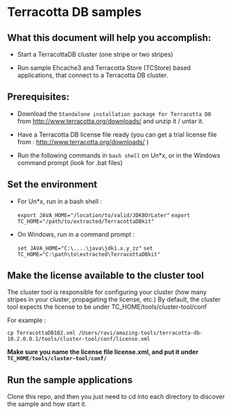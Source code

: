 Terracotta DB samples
=====================

What this document will help you accomplish:
--------------------------------------------

- Start a TerracottaDB cluster (one stripe or two stripes)

- Run sample Ehcache3 and Terracotta Store (TCStore) based applications, that connect to a Terracotta DB cluster.

Prerequisites:
--------------

- Download the `Standalone installation package for Terracotta DB` from http://www.terracotta.org/downloads/ and unzip it / untar it.

- Have a Terracotta DB license file ready (you can get a trial license file from : http://www.terracotta.org/downloads/ )

- Run the following commands in `bash shell` on Un*x, or in the Windows command prompt (look for .bat files)

Set the environment
-------------------

- For Un*x, run in a bash shell :

   ```export JAVA_HOME="/location/to/valid/JDK8OrLater"```
   ```export TC_HOME="/path/to/extracted/TerracottaDBkit"```


- On Windows, run in a command prompt :

   ```set JAVA_HOME="C:\....\java\jdk1.x.y_zz"```
   ```set TC_HOME="C:\path\to\extracted\TerracottaDBkit"```

Make the license available to the cluster tool
----------------------------------------------

The cluster tool is responsible for configuring your cluster (how many stripes in your cluster, propagating the license, etc.)
By default, the cluster tool expects the license to be under TC_HOME/tools/cluster-tool/conf

For example :

   ```cp TerracottaDB102.xml /Users/ravi/amazing-tools/terracotta-db-10.2.0.0.1/tools/cluster-tool/conf/license.xml```

__Make sure you name the license file license.xml, and put it under ```TC_HOME/tools/cluster-tool/conf/```__



Run the sample applications
---------------------------

Clone this repo, and then you just need to cd into each directory to discover the sample and how start it.

